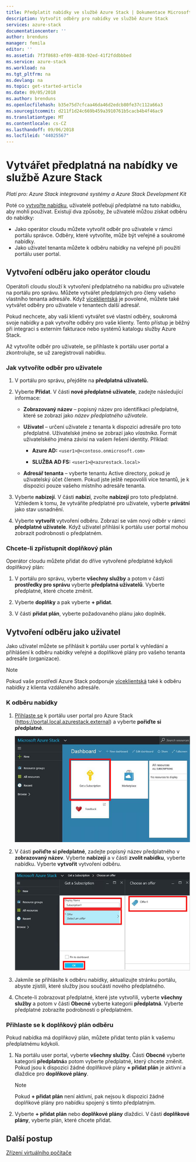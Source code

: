 ```yaml
---
title: Předplatit nabídky ve službě Azure Stack | Dokumentace Microsoftu
description: Vytvořit odběry pro nabídky ve službě Azure Stack
services: azure-stack
documentationcenter: ''
author: brenduns
manager: femila
editor: ''
ms.assetid: 7f3f8683-ef09-4838-92ed-41f2fddbbbed
ms.service: azure-stack
ms.workload: na
ms.tgt_pltfrm: na
ms.devlang: na
ms.topic: get-started-article
ms.date: 09/05/2018
ms.author: brenduns
ms.openlocfilehash: b35e75d7cfcaa46da46d2edcb80fe37c112a66a3
ms.sourcegitcommit: d211f1d24c669b459a3910761b5cacb4b4f46ac9
ms.translationtype: MT
ms.contentlocale: cs-CZ
ms.lasthandoff: 09/06/2018
ms.locfileid: "44025567"
---
```

# <a name="create-subscriptions-to-offers-in-azure-stack"></a>Vytvářet předplatná na nabídky ve službě Azure Stack

*Platí pro: Azure Stack integrované systémy a Azure Stack Development Kit*

Poté co [vytvořte nabídku](azure-stack-create-offer.md), uživatelé potřebují předplatné na tuto nabídku, aby mohli používat. Existují dva způsoby, že uživatelé můžou získat odběru do nabídky:

- Jako operátor cloudu můžete vytvořit odběr pro uživatele v rámci portálu správce. Odběry, které vytvoříte, může být veřejné a soukromé nabídky.
- Jako uživatel tenanta můžete k odběru nabídky na veřejné při použití portálu user portal.  

## <a name="create-a-subscription-as-a-cloud-operator"></a>Vytvoření odběru jako operátor cloudu

Operátoři cloudu slouží k vytvoření předplatného na nabídku pro uživatele na portálu pro správu.  Můžete vytvářet předplatných pro členy vašeho vlastního tenanta adresáře.  Když [víceklientská](azure-stack-enable-multitenancy.md) je povolené, můžete také vytvářet odběry pro uživatele v tenantech další adresář.

Pokud nechcete, aby vaši klienti vytvářet své vlastní odběry, soukromá svoje nabídky a pak vytvořte odběry pro vaše klienty. Tento přístup je běžný při integraci s externím fakturace nebo systémů katalogu služby Azure Stack.

Až vytvoříte odběr pro uživatele, se přihlaste k portálu user portal a zkontrolujte, se už zaregistrovali nabídku.  

### <a name="to-create-a-subscription-for-a-user"></a>Jak vytvoříte odběr pro uživatele

1. V portálu pro správu, přejděte na **předplatná uživatelů.**
2. Vyberte **Přidat**. V části **nové předplatné uživatele**, zadejte následující informace:  

   - **Zobrazovaný název** – popisný název pro identifikaci předplatné, které se zobrazí jako *název předplatného uživatele*.
   - **Uživatel** – určení uživatele z tenanta k dispozici adresáře pro toto předplatné. Uživatelské jméno se zobrazí jako *vlastníka*.  Formát uživatelského jména závisí na vašem řešení identity. Příklad:

     - **Azure AD:** `<user1>@<contoso.onmicrosoft.com>`

     - **SLUŽBA AD FS:** `<user1>@<azurestack.local>` 

   - **Adresář tenanta** – vyberte tenantu Active directory, pokud je uživatelský účet členem. Pokud jste ještě nepovolili více tenantů, je k dispozici pouze vašeho místního adresáře tenanta.

3. Vyberte **nabízejí**. V části **nabízí**, zvolte **nabízejí** pro toto předplatné. Vzhledem k tomu, že vytváříte předplatné pro uživatele, vyberte **privátní** jako stav usnadnění.

4. Vyberte **vytvořit** vytvoření odběru. Zobrazí se vám nový odběr v rámci **předplatné uživatele**. Když uživatel přihlásí k portálu user portal mohou zobrazit podrobnosti o předplatném.

### <a name="to-make-an-add-on-plan-available"></a>Chcete-li zpřístupnit doplňkový plán

Operátor cloudu můžete přidat do dříve vytvořené předplatné kdykoli doplňkový plán:

1. V portálu pro správu, vyberte **všechny služby** a potom v části **prostředky pro správu** vyberte **předplatná uživatelů**. Vyberte předplatné, které chcete změnit.

2. Vyberte **doplňky** a pak vyberte **+ přidat**.  

3. V části **přidat plán**, vyberte požadovaného plánu jako doplněk.

## <a name="create-a-subscription-as-a-user"></a>Vytvoření odběru jako uživatel

Jako uživatel můžete se přihlásit k portálu user portal k vyhledání a přihlášení k odběru nabídky veřejné a doplňkové plány pro vašeho tenanta adresáře (organizace).

>[!NOTE]
>Pokud vaše prostředí Azure Stack podporuje [víceklientská](azure-stack-enable-multitenancy.md) také k odběru nabídky z klienta vzdáleného adresáře.

### <a name="to-subscribe-to-an-offer"></a>K odběru nabídky

1. [Přihlaste se](azure-stack-connect-azure-stack.md) k portálu user portal pro Azure Stack (https://portal.local.azurestack.external) a vyberte **pořiďte si předplatné**.

   ![Získat předplatné](media/azure-stack-subscribe-plan-provision-vm/image01.png)
  
2. V části **pořiďte si předplatné**, zadejte popisný název předplatného v **zobrazovaný název**. Vyberte **nabízejí** a v části **zvolit nabídku**, vyberte nabídku. Vyberte **vytvořit** vytvoření odběru.

   ![Vytvoření nabídky](media/azure-stack-subscribe-plan-provision-vm/image02.png)
  
3. Jakmile se přihlásíte k odběru nabídky, aktualizujte stránku portálu, abyste zjistili, které služby jsou součástí nového předplatného.
4. Chcete-li zobrazovat předplatné, které jste vytvořili, vyberte **všechny služby** a potom v části **Obecné** vyberte kategorii **předplatná**. Vyberte předplatné zobrazíte podrobnosti o předplatném.  

### <a name="to-subscribe-to-an-add-on-plan"></a>Přihlaste se k doplňkový plán odběru

Pokud nabídka má doplňkový plán, můžete přidat tento plán k vašemu předplatnému kdykoli.  

1. Na portálu user portal, vyberte **všechny služby**. Části **Obecné** vyberte kategorii **předplatná**a potom vyberte předplatné, který chcete změnit. Pokud jsou k dispozici žádné doplňkové plány **+ přidat plán** je aktivní a dlaždice pro **doplňkové plány**.

   >[!NOTE]
   >Pokud **+ přidat plán** není aktivní, pak nejsou k dispozici žádné doplňkové plány pro nabídku spojený s tímto předplatným.

1. Vyberte **+ přidat plán** nebo **doplňkové plány** dlaždici. V části **doplňkové plány**, vyberte plán, které chcete přidat.

## <a name="next-steps"></a>Další postup

[Zřízení virtuálního počítače](azure-stack-provision-vm.md)
